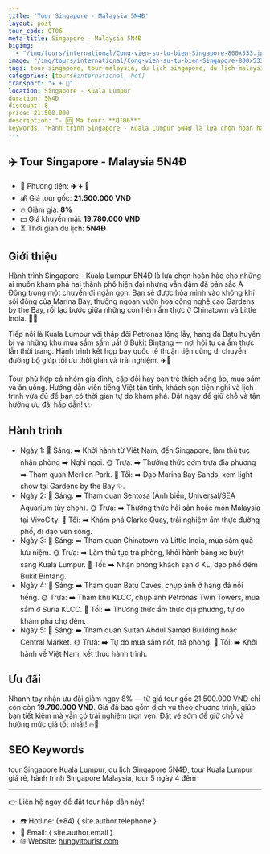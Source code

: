 ```yaml
---
title: 'Tour Singapore - Malaysia 5N4Đ'
layout: post
tour_code: QT06
meta-title: Singapore - Malaysia 5N4Đ
bigimg:
  - "/img/tours/international/Cong-vien-su-tu-bien-Singapore-800x533.jpg"
image: "/img/tours/international/Cong-vien-su-tu-bien-Singapore-800x533.jpg"
tags: tour singapore, tour malaysia, du lịch singapore, du lịch malaysia, tour quốc tế, đông nam á
categories: [tours#international, hot]
transport: "✈️ + 🚌"
location: Singapore - Kuala Lumpur
duration: 5N4Đ
discount: 8
price: 21.500.000
description: "- 🆔 Mã tour: **QT06**"
keywords: "Hành trình Singapore - Kuala Lumpur 5N4Đ là lựa chọn hoàn hảo cho những ai muốn khám phá hai thành phố hiện đại nhưng vẫn đậm đà bản sắc Á Đông trong một chuyến đi ngắn gọn. Bạn sẽ được hòa mình vào không khí sôi động của Marina Bay, thưởng ngoạn vườn hoa công nghệ cao Gardens by the Bay, rồi lạc bước giữa những con hẻm ẩm thực ở Chinatown và Little India. 🌺🍜"
---
```


## ✈️ Tour Singapore - Malaysia 5N4Đ

- 🚗 Phương tiện: **✈️ + 🚌**
- 💰 Giá tour gốc: **21.500.000 VND**
- 🔥 Giảm giá: **8%**
- 💵 Giá khuyến mãi: **19.780.000 VND**
- ⏳ Thời gian du lịch: **5N4Đ**

## Giới thiệu
Hành trình Singapore - Kuala Lumpur 5N4Đ là lựa chọn hoàn hảo cho những ai muốn khám phá hai thành phố hiện đại nhưng vẫn đậm đà bản sắc Á Đông trong một chuyến đi ngắn gọn. Bạn sẽ được hòa mình vào không khí sôi động của Marina Bay, thưởng ngoạn vườn hoa công nghệ cao Gardens by the Bay, rồi lạc bước giữa những con hẻm ẩm thực ở Chinatown và Little India. 🌺🍜

Tiếp nối là Kuala Lumpur với tháp đôi Petronas lộng lẫy, hang đá Batu huyền bí và những khu mua sắm sầm uất ở Bukit Bintang — nơi hội tụ cả ẩm thực lẫn thời trang. Hành trình kết hợp bay quốc tế thuận tiện cùng di chuyển đường bộ giúp tối ưu thời gian và trải nghiệm. ✈️🚌

Tour phù hợp cả nhóm gia đình, cặp đôi hay bạn trẻ thích sống ảo, mua sắm và ăn uống. Hướng dẫn viên tiếng Việt tận tình, khách sạn tiện nghi và lịch trình vừa đủ để bạn có thời gian tự do khám phá. Đặt ngay để giữ chỗ và tận hưởng ưu đãi hấp dẫn! 📞✨

## Hành trình
- Ngày 1:
  🌅 Sáng: ➡️ Khởi hành từ Việt Nam, đến Singapore, làm thủ tục nhận phòng ➡️ Nghỉ ngơi.
  🌞 Trưa: ➡️ Thưởng thức cơm trưa địa phương ➡️ Tham quan Merlion Park.
  🌙 Tối: ➡️ Dạo Marina Bay Sands, xem light show tại Gardens by the Bay ✨.
- Ngày 2:
  🌅 Sáng: ➡️ Tham quan Sentosa (Ảnh biển, Universal/SEA Aquarium tùy chọn).
  🌞 Trưa: ➡️ Thưởng thức hải sản hoặc món Malaysia tại VivoCity.
  🌙 Tối: ➡️ Khám phá Clarke Quay, trải nghiệm ẩm thực đường phố, đi dạo ven sông.
- Ngày 3:
  🌅 Sáng: ➡️ Tham quan Chinatown và Little India, mua sắm quà lưu niệm.
  🌞 Trưa: ➡️ Làm thủ tục trả phòng, khởi hành bằng xe buýt sang Kuala Lumpur.
  🌙 Tối: ➡️ Nhận phòng khách sạn ở KL, dạo phố đêm Bukit Bintang.
- Ngày 4:
  🌅 Sáng: ➡️ Tham quan Batu Caves, chụp ảnh ở hang đá nổi tiếng.
  🌞 Trưa: ➡️ Thăm khu KLCC, chụp ảnh Petronas Twin Towers, mua sắm ở Suria KLCC.
  🌙 Tối: ➡️ Thưởng thức ẩm thực địa phương, tự do khám phá chợ đêm.
- Ngày 5:
  🌅 Sáng: ➡️ Tham quan Sultan Abdul Samad Building hoặc Central Market.
  🌞 Trưa: ➡️ Tự do mua sắm nốt, trả phòng.
  🌙 Tối: ➡️ Khởi hành về Việt Nam, kết thúc hành trình.

## Ưu đãi
Nhanh tay nhận ưu đãi giảm ngay 8% — từ giá tour gốc 21.500.000 VND chỉ còn còn **19.780.000 VND**. Giá đã bao gồm dịch vụ theo chương trình, giúp bạn tiết kiệm mà vẫn có trải nghiệm trọn vẹn. Đặt vé sớm để giữ chỗ và hưởng mức giá tốt nhất! 🔥💸

## SEO Keywords
tour Singapore Kuala Lumpur, du lịch Singapore 5N4Đ, tour Kuala Lumpur giá rẻ, hành trình Singapore Malaysia, tour 5 ngày 4 đêm

---

👉 Liên hệ ngay để đặt tour hấp dẫn này!

- ☎️ Hotline: (+84) { site.author.telephone }
- 📧 Email: { site.author.email }
- 🌐 Website: [hungvitourist.com](https://hungvitourist.com)

